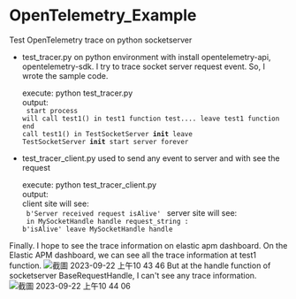 # OpenTelemetry_Example
Test OpenTelemetry trace on python socketserver 
- test_tracer.py
  on python environment with install opentelemetry-api, opentelemetry-sdk.
  I try to trace socket server request event. So, I wrote the sample code.

  execute: python test_tracer.py <br>
  output:<br>
  <code>
  start process
  will call test1()
  in test1 function
  test....
  leave test1 function
  end call test1()
  in TestSocketServer __init__
  leave TestSocketServer __init__
  start server forever
  </code>

- test_tracer_client.py
  used to send any event to server and with see the request

  execute: python test_tracer_client.py <br>
  output:<br>
  client site will see: <br>
  <code>
  b'Server received request isAlive'
  </code>
  server site will see: <br>
  <code>
  in MySocketHandle handle
  request_string : 	 b'isAlive'
  leave MySocketHandle handle
  </code>

Finally. I hope to see the trace information on elastic apm dashboard.
On the Elastic APM dashboard, 
we can see all the trace information at test1 function.
![截圖 2023-09-22 上午10 43 46](https://github.com/mingchanghou/OpenTelemetry_Example/assets/5379949/12c55943-a481-41f2-907d-dcb875d8ac08)
But at the handle function of socketserver BaseRequestHandle, I can't see any trace information.
![截圖 2023-09-22 上午10 44 06](https://github.com/mingchanghou/OpenTelemetry_Example/assets/5379949/30062fc0-b89f-491f-bdcd-dc6fb2da0786)

